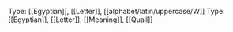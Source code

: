 Type: [[Egyptian]], [[Letter]], [[alphabet/latin/uppercase/W]]
Type: [[Egyptian]], [[Letter]], [[Meaning]], [[Quail]]